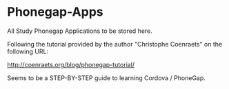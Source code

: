 Phonegap-Apps
=============

All Study Phonegap Applications to be stored here.


Following the tutorial provided by the author "Christophe Coenraets" on the following URL:

http://coenraets.org/blog/phonegap-tutorial/

Seems to be a STEP-BY-STEP guide to learning Cordova / PhoneGap.
